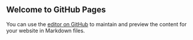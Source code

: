 ## Welcome to GitHub Pages

You can use the [editor on GitHub](https://github.com/khosono/SampleRepo/edit/master/README.md) to maintain and preview the content for your website in Markdown files.


